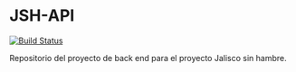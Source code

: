 # JSH-API

[![Build Status](https://travis-ci.org/JSH2017/JSH-API.svg?branch=Development)](https://travis-ci.org/JSH2017/JSH-API)

Repositorio del proyecto de back end para el proyecto Jalisco sin hambre. 
